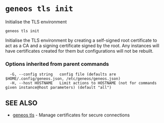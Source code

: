 # `geneos tls init`

Initialise the TLS environment

```text
geneos tls init
```

Initialise the TLS environment by creating a self-signed root
certificate to act as a CA and a signing certificate signed by the root.
Any instances will have certificates created for them but configurations
will not be rebuilt.

### Options inherited from parent commands

```text
  -G, --config string   config file (defaults are $HOME/.config/geneos.json, /etc/geneos/geneos.json)
  -H, --host HOSTNAME   Limit actions to HOSTNAME (not for commands given instance@host parameters) (default "all")
```

## SEE ALSO

* [geneos tls](geneos_tls.md)	 - Manage certificates for secure connections
